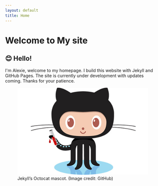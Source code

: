 ```yaml
---
layout: default
title: Home
---
```

# Welcome to My site



## 😊 Hello!

I'm Alexie, welcome to my homepage. I build this website with Jekyll and GitHub Pages. The site is currently under development with updates coming. Thanks for your patience.

<figure>
    <img src="images/octojekyll-opt.jpg" alt="Jekyll’s Octocat mascot. (Image credit: GitHub)" width="500" height="auto">
    <figcaption>Jekyll’s Octocat mascot. (Image credit: GitHub)</figcaption>
</figure>
